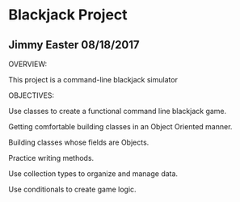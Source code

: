 # Blackjack Project 

## Jimmy Easter 08/18/2017

OVERVIEW:

This project is a command-line blackjack simulator



OBJECTIVES:

Use classes to create a functional command line blackjack game.

Getting comfortable building classes in an Object Oriented manner.

Building classes whose fields are Objects.

Practice writing methods.

Use collection types to organize and manage data.

Use conditionals to create game logic.


